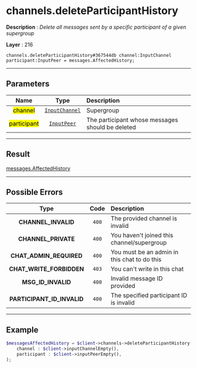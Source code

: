# channels.deleteParticipantHistory

**Description** : *Delete all messages sent by a specific participant of a given supergroup*

**Layer** : 216

```tl
channels.deleteParticipantHistory#367544db channel:InputChannel participant:InputPeer = messages.AffectedHistory;
```

---

## Parameters

| Name | Type | Description |
| :---: | :---: | :--- |
| <mark>channel</mark> | [`InputChannel`](type/InputChannel) | Supergroup |
| <mark>participant</mark> | [`InputPeer`](type/InputPeer) | The participant whose messages should be deleted |

---

## Result

[messages.AffectedHistory](type/messages.AffectedHistory)

---

## Possible Errors

| Type | Code | Description |
| :---: | :---: | :--- |
| **CHANNEL_INVALID** | `400` | The provided channel is invalid |
| **CHANNEL_PRIVATE** | `400` | You haven't joined this channel/supergroup |
| **CHAT_ADMIN_REQUIRED** | `400` | You must be an admin in this chat to do this |
| **CHAT_WRITE_FORBIDDEN** | `403` | You can't write in this chat |
| **MSG_ID_INVALID** | `400` | Invalid message ID provided |
| **PARTICIPANT_ID_INVALID** | `400` | The specified participant ID is invalid |

---

## Example

```php
$messagesAffectedHistory = $client->channels->deleteParticipantHistory(
	channel : $client->inputChannelEmpty(),
	participant : $client->inputPeerEmpty(),
);
```